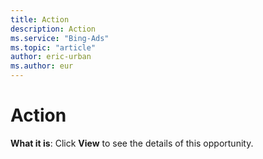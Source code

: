 ```yaml
---
title: Action
description: Action
ms.service: "Bing-Ads"
ms.topic: "article"
author: eric-urban
ms.author: eur
---
```


# Action

**What it is**: Click **View** to see the details of this opportunity.


